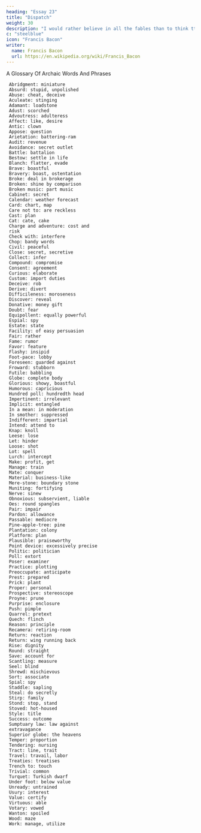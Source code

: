 ```yaml
---
heading: "Essay 23"
title: "Dispatch"
weight: 30
description: "I would rather believe in all the fables than to think tthat this universal frame is without a mind"
c: "steelblue"
icon: "Francis Bacon"
writer:
  name: Francis Bacon
  url: https://en.wikipedia.org/wiki/Francis_Bacon
---
```



A Glossary Of Archaic Words And Phrases

     Abridgment: miniature
     Absurd: stupid, unpolished
     Abuse: cheat, deceive
     Aculeate: stinging
     Adamant: loadstone
     Adust: scorched
     Advoutress: adulteress
     Affect: like, desire
     Antic: clown
     Appose: question
     Arietation: battering-ram
     Audit: revenue
     Avoidance: secret outlet
     Battle: battalion
     Bestow: settle in life
     Blanch: flatter, evade
     Brave: boastful
     Bravery: boast, ostentation
     Broke: deal in brokerage
     Broken: shine by comparison
     Broken music: part music
     Cabinet: secret
     Calendar: weather forecast
     Card: chart, map
     Care not to: are reckless
     Cast: plan
     Cat: cate, cake
     Charge and adventure: cost and
     risk
     Check with: interfere
     Chop: bandy words
     Civil: peaceful
     Close: secret, secretive
     Collect: infer
     Compound: compromise
     Consent: agreement
     Curious: elaborate
     Custom: import duties
     Deceive: rob
     Derive: divert
     Difficileness: moroseness
     Discover: reveal
     Donative: money gift
     Doubt: fear
     Equipollent: equally powerful
     Espial: spy
     Estate: state
     Facility: of easy persuasion
     Fair: rather
     Fame: rumor
     Favor: feature
     Flashy: insipid
     Foot-pace: lobby
     Foreseen: guarded against
     Froward: stubborn
     Futile: babbling
     Globe: complete body
     Glorious: showy, boastful
     Humorous: capricious
     Hundred poll: hundredth head
     Impertinent: irrelevant
     Implicit: entangled
     In a mean: in moderation
     In smother: suppressed
     Indifferent: impartial
     Intend: attend to
     Knap: knoll
     Leese: lose
     Let: hinder
     Loose: shot
     Lot: spell
     Lurch: intercept
     Make: profit, get
     Manage: train
     Mate: conquer
     Material: business-like
     Mere-stone: boundary stone
     Muniting: fortifying
     Nerve: sinew
     Obnoxious: subservient, liable
     Oes: round spangles
     Pair: impair
     Pardon: allowance
     Passable: mediocre
     Pine-apple-tree: pine
     Plantation: colony
     Platform: plan
     Plausible: praiseworthy
     Point device: excessively precise
     Politic: politician
     Poll: extort
     Poser: examiner
     Practice: plotting
     Preoccupate: anticipate
     Prest: prepared
     Prick: plant
     Proper: personal
     Prospective: stereoscope
     Proyne: prune
     Purprise: enclosure
     Push: pimple
     Quarrel: pretext
     Quech: flinch
     Reason: principle
     Recamera: retiring-room
     Return: reaction
     Return: wing running back
     Rise: dignity
     Round: straight
     Save: account for
     Scantling: measure
     Seel: blind
     Shrewd: mischievous
     Sort: associate
     Spial: spy
     Staddle: sapling
     Steal: do secretly
     Stirp: family
     Stond: stop, stand
     Stoved: hot-housed
     Style: title
     Success: outcome
     Sumptuary law: law against
     extravagance
     Superior globe: the heavens
     Temper: proportion
     Tendering: nursing
     Tract: line, trait
     Travel: travail, labor
     Treaties: treatises
     Trench to: touch
     Trivial: common
     Turquet: Turkish dwarf
     Under foot: below value
     Unready: untrained
     Usury: interest
     Value: certify
     Virtuous: able
     Votary: vowed
     Wanton: spoiled
     Wood: maze
     Work: manage, utilize


